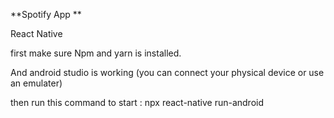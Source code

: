 **Spotify App **

React Native

first make sure Npm and yarn is installed.

And android studio is working (you can connect your physical device or use an emulater)

then run this command to start : npx react-native run-android
